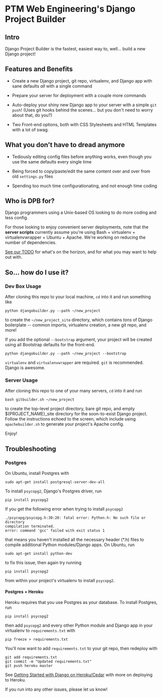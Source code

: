 PTM Web Engineering's Django Project Builder
============================================

## Intro

Django Project Builder is the fastest, easiest way to, well... build a
new Django project!


## Features and Benefits

* Create a new Django project, git repo, virtualenv, and Django app
  with sane defaults _all_ with a single command

* Prepare your server for deployment with a couple more commands

* Auto-deploy your shiny new Django app to your server with a simple
  `git push`!  (Uses git hooks behind the scenes... but you don't need
  to worry about that, do you?)

* Two Front-end options, both with CSS Stylesheets and HTML Templates with a lot of swag.


## What you don't have to dread anymore

* Tediously editing config files before anything works, even though
  you use the same defaults every single time

* Being forced to copy/paste/edit the same content over and over from
  old `settings.py` files

* Spending too much time configurationating, and not enough time
  coding


## Who is DPB for?

Django programmers using a Unix-based OS looking to do more coding and less config.

For those looking to enjoy convenient server deployments, note that
the __server scripts__ currently assume you're using Bash + virtualenv +
virtualenvwrapper + Ubuntu + Apache.  We're working on reducing the
number of dependencies.

[See our TODO](https://github.com/prototypemagic/django-projectbuilder/blob/master/TODO.md)
for what's on the horizon, and for what you may want to help out with.


## So... how do I use it?

### Dev Box Usage

After cloning this repo to your local machine, `cd` into it and run
something like

    python djangobuilder.py --path ~/new_project

to create the `~/new_project_site` directory, which contains _tons_ of
Django boilerplate -- common imports, virtualenv creation, a new git
repo, and more!

If you add the optional `--bootstrap` argument, your project will be created
using all Bootstrap defaults for the front-end.

    python djangobuilder.py --path ~/new_project --bootstrap

`virtualenv` and `virtualenvwrapper` are required. `git` is
recommended. Django is awesome.


### Server Usage

After cloning this repo to one of your many servers, `cd` into it and
run

    bash gitbuilder.sh ~/new_project

to create the top-level project directory, bare git repo, and empty
${PROJECT_NAME}_site directory for the soon-to-exist Django project.
Follow the instructions echoed to the screen, which include using
`apachebuilder.sh` to generate your project's Apache config.

Enjoy!


## Troubleshooting

### Postgres

On Ubuntu, install Postgres with

    sudo apt-get install postgresql-server-dev-all

To install `psycopg2`, Django's Postgres driver, run

    pip install psycopg2

If you get the following error when trying to install `psycopg2`

    ./psycopg/psycopg.h:30:20: fatal error: Python.h: No such file or directory
    compilation terminated.
    error: command 'gcc' failed with exit status 1

that means you haven't installed all the necessary header (*.h) files
to compile additional Python modules/Django apps.  On Ubuntu, run

    sudo apt-get install python-dev

to fix this issue, then again try running

    pip install psycopg2

from within your project's virtualenv to install `psycopg2`.


#### Postgres + Heroku

Heroku requires that you use Postgres as your database.  To install
Postgres, run

    pip install psycopg2

then add `psycopg2` and every other Python module and Django app in
your virtualenv to `requirements.txt` with

    pip freeze > requirements.txt

You'll now want to add `requirements.txt` to your git repo, then
redeploy with

    git add requirements.txt
    git commit -m "Updated requirements.txt"
    git push heroku master

See
[Getting Started with Django on Heroku/Cedar](https://devcenter.heroku.com/articles/django)
with more on deploying to Heroku.

If you run into any other issues, please let us know!
